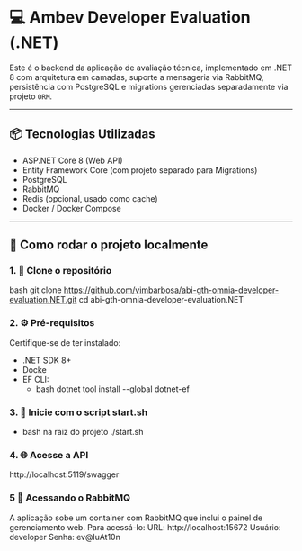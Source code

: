 # 💻 Ambev Developer Evaluation (.NET)

Este é o backend da aplicação de avaliação técnica, implementado em .NET 8 com arquitetura em camadas, suporte a mensageria via RabbitMQ, persistência com PostgreSQL e migrations gerenciadas separadamente via projeto `ORM`.

---

## 📦 Tecnologias Utilizadas

- ASP.NET Core 8 (Web API)
- Entity Framework Core (com projeto separado para Migrations)
- PostgreSQL
- RabbitMQ
- Redis (opcional, usado como cache)
- Docker / Docker Compose

---

## 🚀 Como rodar o projeto localmente

### 1. 📁 Clone o repositório

bash
git clone https://github.com/vimbarbosa/abi-gth-omnia-developer-evaluation.NET.git
cd abi-gth-omnia-developer-evaluation.NET

### 2. ⚙️ Pré-requisitos
Certifique-se de ter instalado:

- .NET SDK 8+
- Docke
- EF CLI:
  - bash
    dotnet tool install --global dotnet-ef

### 3. 🐳 Inicie com o script start.sh

- bash na raiz do projeto
./start.sh

### 4. 🌐 Acesse a API
http://localhost:5119/swagger


### 5 🐰 Acessando o RabbitMQ
A aplicação sobe um container com RabbitMQ que inclui o painel de gerenciamento web. Para acessá-lo:
URL: http://localhost:15672
Usuário: developer
Senha: ev@luAt10n